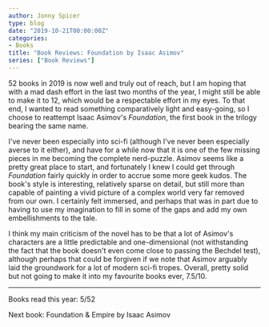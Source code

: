 ```yaml
---
author: Jonny Spicer
type: blog
date: "2019-10-21T00:00:00Z"
categories:
- Books
title: "Book Reviews: Foundation by Isaac Asimov"
series: ["Book Reviews"]
---
```

52 books in 2019 is now well and truly out of reach, but I am hoping that with a mad dash effort in the last two months of the year,
I might still be able to make it to 12, which would be a respectable effort in my eyes. To that end, I wanted to read something
comparatively light and easy-going, so I choose to reattempt Isaac Asimov's *Foundation*, the first book in the trilogy bearing the
same name.

I've never been especially into sci-fi (although I've never been especially averse to it either), and have for a while now that it
is one of the few missing pieces in me becoming the complete nerd-puzzle. Asimov seems like a pretty great place to start, and
fortunately I knew I could get through *Foundation* fairly quickly in order to accrue some more geek kudos. The book's style is
interesting, relatively sparse on detail, but still more than capable of painting a vivid picture of a complex world very far
removed from our own. I certainly felt immersed, and perhaps that was in part due to having to use my imagination to fill in some
of the gaps and add my own embellishments to the tale.

I think my main criticism of the novel has to be that a lot of Asimov's characters are a little predictable and one-dimensional (not
withstanding the fact that the book doesn't even come close to passing the Bechdel test), although perhaps that could be forgiven if
we note that Asimov arguably laid the groundwork for a lot of modern sci-fi tropes. Overall, pretty solid but not going to make it
into my favourite books ever, 7.5/10.

___

Books read this year: 5/52

Next book: Foundation & Empire by Isaac Asimov
